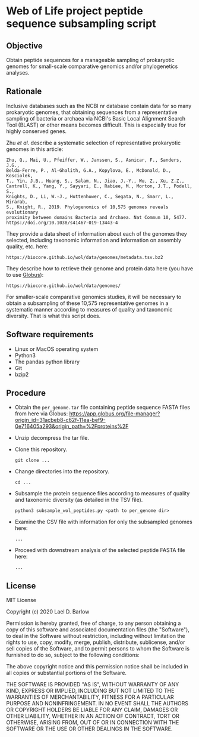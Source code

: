 
# Web of Life project peptide sequence subsampling script

## Objective

Obtain peptide sequences for a manageable sampling of prokaryotic genomes for
small-scale comparative genomics and/or phylogenetics analyses. 

## Rationale

Inclusive databases such as the NCBI nr database contain data for so many
prokaryotic genomes, that obtaining sequences from a representative sampling of
bacteria or archaea via NCBI's Basic Local Alignment Search Tool (BLAST) or
other means becomes difficult. This is especially true for highly conserved
genes. 

Zhu *et al*. describe a systematic selection of representative prokaryotic
genomes in this article:

    Zhu, Q., Mai, U., Pfeiffer, W., Janssen, S., Asnicar, F., Sanders, J.G.,
    Belda-Ferre, P., Al-Ghalith, G.A., Kopylova, E., McDonald, D., Kosciolek,
    T., Yin, J.B., Huang, S., Salam, N., Jiao, J.-Y., Wu, Z., Xu, Z.Z.,
    Cantrell, K., Yang, Y., Sayyari, E., Rabiee, M., Morton, J.T., Podell, S.,
    Knights, D., Li, W.-J., Huttenhower, C., Segata, N., Smarr, L., Mirarab,
    S., Knight, R., 2019. Phylogenomics of 10,575 genomes reveals evolutionary
    proximity between domains Bacteria and Archaea. Nat Commun 10, 5477.
    https://doi.org/10.1038/s41467-019-13443-4

They provide a data sheet of information about each of the genomes they
selected, including taxonomic information and information on assembly quality,
etc. here:

    https://biocore.github.io/wol/data/genomes/metadata.tsv.bz2


They describe how to retrieve their genome and protein data here (you have to
use [Globus](https://docs.globus.org/how-to/get-started/)):

    https://biocore.github.io/wol/data/genomes/


For smaller-scale comparative genomics studies, it will be necessary to obtain
a subsampling of these 10,575 representative genomes in a systematic manner
according to measures of quality and taxonomic diversity. That is what this
script does.


## Software requirements

- Linux or MacOS operating system
- Python3
- The pandas python library
- Git
- bzip2


## Procedure

- Obtain the `per_genome.tar` file containing peptide sequence FASTA files from
  here via Globus:
    https://app.globus.org/file-manager?origin_id=31acbeb8-c62f-11ea-bef9-0e716405a293&origin_path=%2Fproteins%2F

- Unzip decompress the tar file.

- Clone this repository.
    ```
    git clone ...
    ```

- Change directories into the repository.
    ```
    cd ...
    ```

- Subsample the protein sequence files according to measures of quality and
  taxonomic diversity (as detailed in the TSV file).
    ```
    python3 subsample_wol_peptides.py <path to per_genome dir>
    ```

- Examine the CSV file with information for only the subsampled genomes here:
   ```
   ...
   ```

- Proceed with downstream analysis of the selected peptide FASTA file here:
    ```
    ...
    ```


## License

MIT License

Copyright (c) 2020 Lael D. Barlow

Permission is hereby granted, free of charge, to any person obtaining a copy
of this software and associated documentation files (the "Software"), to deal
in the Software without restriction, including without limitation the rights
to use, copy, modify, merge, publish, distribute, sublicense, and/or sell
copies of the Software, and to permit persons to whom the Software is
furnished to do so, subject to the following conditions:

The above copyright notice and this permission notice shall be included in all
copies or substantial portions of the Software.

THE SOFTWARE IS PROVIDED "AS IS", WITHOUT WARRANTY OF ANY KIND, EXPRESS OR
IMPLIED, INCLUDING BUT NOT LIMITED TO THE WARRANTIES OF MERCHANTABILITY,
FITNESS FOR A PARTICULAR PURPOSE AND NONINFRINGEMENT. IN NO EVENT SHALL THE
AUTHORS OR COPYRIGHT HOLDERS BE LIABLE FOR ANY CLAIM, DAMAGES OR OTHER
LIABILITY, WHETHER IN AN ACTION OF CONTRACT, TORT OR OTHERWISE, ARISING FROM,
OUT OF OR IN CONNECTION WITH THE SOFTWARE OR THE USE OR OTHER DEALINGS IN THE
SOFTWARE.

